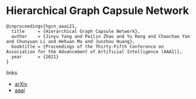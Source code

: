 # Hierarchical Graph Capsule Network

```
@inproceedings{hgcn_aaai21,
  title     = {Hierarchical Graph Capsule Network},
  author    = {Jinyu Yang and Peilin Zhao and Yu Rong and Chaochao Yan and Chunyuan Li and Hehuan Ma and Junzhou Huang},
  booktitle = {Proceedings of the Thirty-Fifth Conference on Association for the Advancement of Artificial Intelligence (AAAI)},
  year      = {2021}
}
```

links
- [arXiv](https://arxiv.org/abs/2012.08734)
- [aaai](https://www.aaai.org/AAAI21Papers/AAAI-2355.YangJ.pdf)
